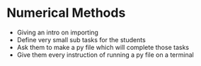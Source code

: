 Numerical Methods
=========

- Giving an intro on importing
- Define very small sub tasks for the students
- Ask them to make a py file which will complete those tasks
- Give them every instruction of running a py file on a terminal

